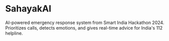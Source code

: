 # SahayakAI
AI-powered emergency response system from Smart India Hackathon 2024. Prioritizes calls, detects emotions, and gives real-time advice for India's 112 helpline.
